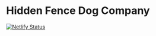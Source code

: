 # Hidden Fence Dog Company
[![Netlify Status](https://api.netlify.com/api/v1/badges/b44c2a6b-37b0-46e2-b04f-d9b508db41a7/deploy-status)](https://app.netlify.com/sites/precious-tapioca-5bcb7e/deploys)